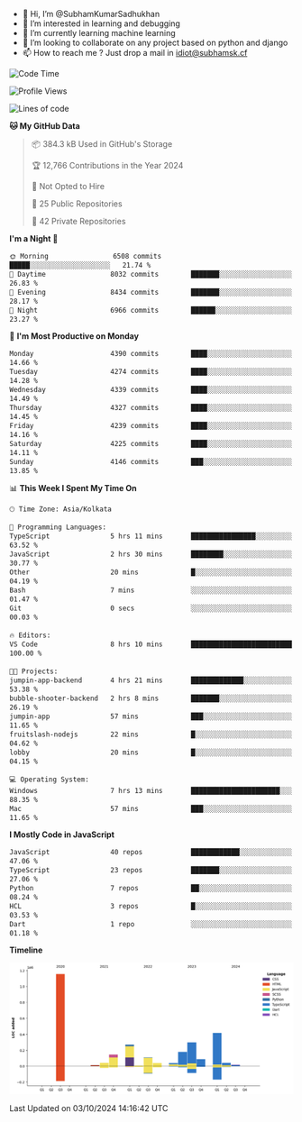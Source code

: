 - 👋 Hi, I’m @SubhamKumarSadhukhan
- 👀 I’m interested in learning and debugging
- 🌱 I’m currently learning machine learning
- 💞️ I’m looking to collaborate on any project based on python and django
- 📫 How to reach me ?
      Just drop a mail in idiot@subhamsk.cf

<!---
SubhamKumarSadhukhan/SubhamKumarSadhukhan is a ✨ special ✨ repository because its `README.md` (this file) appears on your GitHub profile.
You can click the Preview link to take a look at your changes.
--->


<!--START_SECTION:waka-->
![Code Time](http://img.shields.io/badge/Code%20Time-2%2C551%20hrs%2046%20mins-blue)

![Profile Views](http://img.shields.io/badge/Profile%20Views-5-blue)

![Lines of code](https://img.shields.io/badge/From%20Hello%20World%20I%27ve%20Written-2.8%20million%20lines%20of%20code-blue)

**🐱 My GitHub Data** 

> 📦 384.3 kB Used in GitHub's Storage 
 > 
> 🏆 12,766 Contributions in the Year 2024
 > 
> 🚫 Not Opted to Hire
 > 
> 📜 25 Public Repositories 
 > 
> 🔑 42 Private Repositories 
 > 
**I'm a Night 🦉** 

```text
🌞 Morning                6508 commits        █████░░░░░░░░░░░░░░░░░░░░   21.74 % 
🌆 Daytime                8032 commits        ███████░░░░░░░░░░░░░░░░░░   26.83 % 
🌃 Evening                8434 commits        ███████░░░░░░░░░░░░░░░░░░   28.17 % 
🌙 Night                  6966 commits        ██████░░░░░░░░░░░░░░░░░░░   23.27 % 
```
📅 **I'm Most Productive on Monday** 

```text
Monday                   4390 commits        ████░░░░░░░░░░░░░░░░░░░░░   14.66 % 
Tuesday                  4274 commits        ████░░░░░░░░░░░░░░░░░░░░░   14.28 % 
Wednesday                4339 commits        ████░░░░░░░░░░░░░░░░░░░░░   14.49 % 
Thursday                 4327 commits        ████░░░░░░░░░░░░░░░░░░░░░   14.45 % 
Friday                   4239 commits        ████░░░░░░░░░░░░░░░░░░░░░   14.16 % 
Saturday                 4225 commits        ████░░░░░░░░░░░░░░░░░░░░░   14.11 % 
Sunday                   4146 commits        ███░░░░░░░░░░░░░░░░░░░░░░   13.85 % 
```


📊 **This Week I Spent My Time On** 

```text
🕑︎ Time Zone: Asia/Kolkata

💬 Programming Languages: 
TypeScript               5 hrs 11 mins       ████████████████░░░░░░░░░   63.52 % 
JavaScript               2 hrs 30 mins       ████████░░░░░░░░░░░░░░░░░   30.77 % 
Other                    20 mins             █░░░░░░░░░░░░░░░░░░░░░░░░   04.19 % 
Bash                     7 mins              ░░░░░░░░░░░░░░░░░░░░░░░░░   01.47 % 
Git                      0 secs              ░░░░░░░░░░░░░░░░░░░░░░░░░   00.03 % 

🔥 Editors: 
VS Code                  8 hrs 10 mins       █████████████████████████   100.00 % 

🐱‍💻 Projects: 
jumpin-app-backend       4 hrs 21 mins       █████████████░░░░░░░░░░░░   53.38 % 
bubble-shooter-backend   2 hrs 8 mins        ███████░░░░░░░░░░░░░░░░░░   26.19 % 
jumpin-app               57 mins             ███░░░░░░░░░░░░░░░░░░░░░░   11.65 % 
fruitslash-nodejs        22 mins             █░░░░░░░░░░░░░░░░░░░░░░░░   04.62 % 
lobby                    20 mins             █░░░░░░░░░░░░░░░░░░░░░░░░   04.15 % 

💻 Operating System: 
Windows                  7 hrs 13 mins       ██████████████████████░░░   88.35 % 
Mac                      57 mins             ███░░░░░░░░░░░░░░░░░░░░░░   11.65 % 
```

**I Mostly Code in JavaScript** 

```text
JavaScript               40 repos            ████████████░░░░░░░░░░░░░   47.06 % 
TypeScript               23 repos            ███████░░░░░░░░░░░░░░░░░░   27.06 % 
Python                   7 repos             ██░░░░░░░░░░░░░░░░░░░░░░░   08.24 % 
HCL                      3 repos             █░░░░░░░░░░░░░░░░░░░░░░░░   03.53 % 
Dart                     1 repo              ░░░░░░░░░░░░░░░░░░░░░░░░░   01.18 % 
```



**Timeline**

![Lines of Code chart](https://raw.githubusercontent.com/SubhamKumarSadhukhan/SubhamKumarSadhukhan/main/assets/bar_graph.png)


 Last Updated on 03/10/2024 14:16:42 UTC
<!--END_SECTION:waka-->
